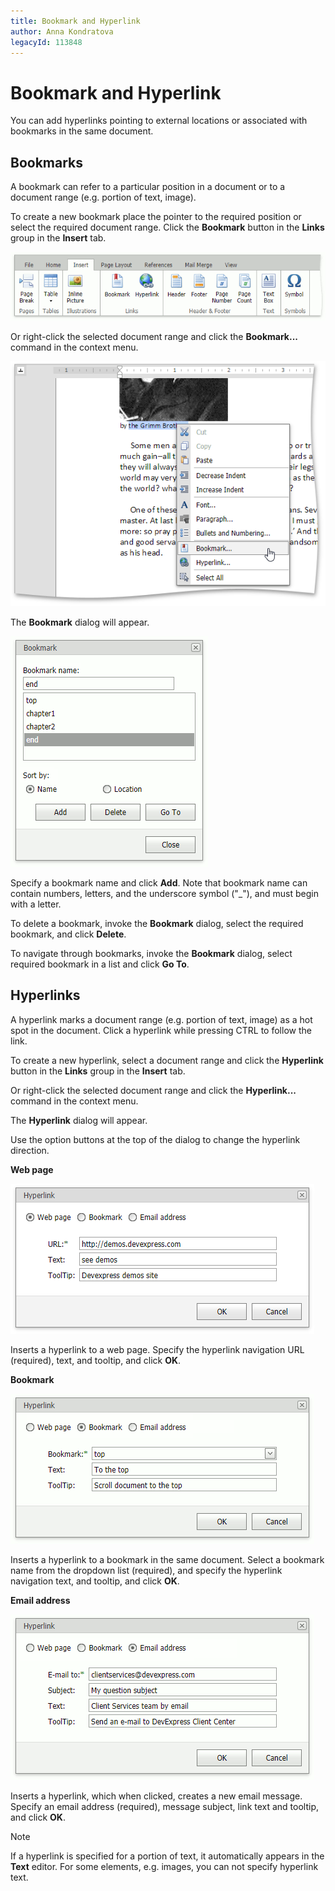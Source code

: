 ```yaml
---
title: Bookmark and Hyperlink
author: Anna Kondratova
legacyId: 113848
---
```

# Bookmark and Hyperlink
You can add hyperlinks pointing to external locations or associated with bookmarks in the same document.

## Bookmarks

A bookmark can refer to a particular position in a document or to a document range (e.g. portion of text, image).

To create a new bookmark place the pointer to the required position or select the required document range. Click the **Bookmark** button in the **Links** group in the **Insert** tab.

![EUD_ASPxRichEdit_InsertTab](../../../images/img117729.png)

Or right-click the selected document range and click the **Bookmark...** command in the context menu.

![EUD_ASPxRichEdit_Insert_BookmarkContext](../../../images/img117874.png)

The **Bookmark** dialog will appear.

![EUD_ASPxRichEdit_Insert_BookmarkDialog](../../../images/rich-text-editor-miscellaneous-insert-bookmark.png)

Specify a bookmark name and click **Add**. Note that bookmark name can contain numbers, letters, and the underscore symbol ("_"), and must begin with a letter.

To delete a bookmark, invoke the **Bookmark** dialog, select the required bookmark, and click **Delete**.

To navigate through bookmarks, invoke the **Bookmark** dialog, select required bookmark in a list and click **Go To**.

## Hyperlinks

A hyperlink marks a document range (e.g. portion of text, image) as a hot spot in the document. Click a hyperlink while pressing CTRL to follow the link.

To create a new hyperlink, select a document range and click the **Hyperlink** button in the **Links** group in the **Insert** tab.
 
Or right-click the selected document range and click the **Hyperlink...** command in the context menu.
 
The **Hyperlink** dialog will appear. 
 
Use the option buttons at the top of the dialog to change the hyperlink direction.

**Web page**

![EUD_ASPxRichEdit_Insert_HyperlinkDialog-WebPage](../../../images/img118710.png)

Inserts a hyperlink to a web page. 
Specify the hyperlink navigation URL (required), text, and tooltip, and click **OK**. 

**Bookmark**

![EUD_ASPxRichEdit_Insert_HyperlinkDialog-Bookmark](../../../images/rich-text-editor-miscellaneous-insert-hyperlink-bookmark.png)

Inserts a hyperlink to a bookmark in the same document. 
Select a bookmark name from the dropdown list (required), and specify the hyperlink navigation text, and tooltip, and click **OK**. 

**Email address**

![EUD_ASPxRichEdit_Insert_HyperlinkDialog-Email](../../../images/rich-text-editor-miscellaneous-insert-hyperlink-email.png)

Inserts a hyperlink, which when clicked, creates a new email message. 
Specify an email address (required), message subject, link text and tooltip, and click **OK**.

> [!NOTE]
> If a hyperlink is specified for a portion of text, it automatically appears in the **Text** editor. For some elements, e.g. images, you can not specify hyperlink text. 










